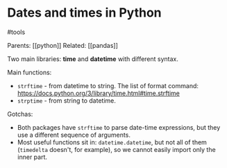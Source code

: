 # Dates and times in Python

#tools

Parents: [[python]]
Related: [[pandas]]


Two main libraries: **time** and **datetime** with different syntax.

Main functions:
* `strftime` - from datetime to string. The list of format command: https://docs.python.org/3/library/time.html#time.strftime
* `strptime` - from string to datetime.

Gotchas:
* Both packages have `strftime` to parse date-time expressions, but they use a different sequence of arguments.
* Most useful functions sit in: `datetime.datetime`, but not all of them (`timedelta` doesn't, for example), so we cannot easily import only the inner part.